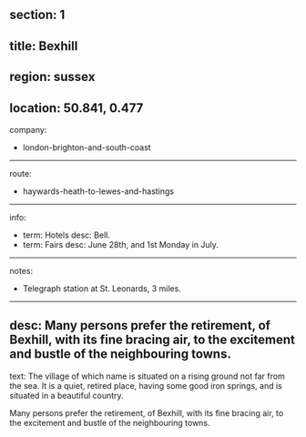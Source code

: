 section: 1
----
title: Bexhill
----
region: sussex
----
location: 50.841, 0.477
----
company:
- london-brighton-and-south-coast
----
route:
- haywards-heath-to-lewes-and-hastings
----
info:
- term: Hotels
  desc: Bell.
- term: Fairs
  desc: June 28th, and 1st Monday in July.
----
notes:
- Telegraph station at St. Leonards, 3 miles.
----
desc: Many persons prefer the retirement, of Bexhill, with its fine bracing air, to the excitement and bustle of the neighbouring towns.
----
text: The village of which name is situated on a rising ground not far from the sea. It is a quiet, retired place, having some good iron springs, and is situated in a beautiful country.

Many persons prefer the retirement, of Bexhill, with its fine bracing air, to the excitement and bustle of the neighbouring towns.
